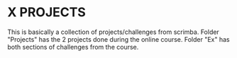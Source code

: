 # X PROJECTS

This is basically a collection of projects/challenges from scrimba.
Folder "Projects" has the 2 projects done during the online course.
Folder "Ex" has both sections of challenges from the course.
 

